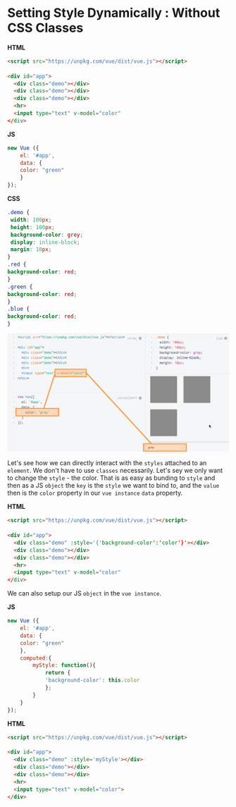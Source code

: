 # Setting Style Dynamically : Without CSS Classes

**HTML**

```html
<script src="https://unpkg.com/vue/dist/vue.js"></script>

<div id="app">
  <div class="demo"></div>  
  <div class="demo"></div>
  <div class="demo"></div> 
  <hr>
  <input type="text" v-model="color"
</div>
```

**JS**

```js
new Vue ({
    el: '#app',
    data: {
    color: "green"  
    }
});
```

**CSS**

```css
.demo {
 width: 100px;
 height: 100px;
 background-color: grey;
 display: inline-block;
 margin: 10px;
}
.red {                      
background-color: red;
}
.green {                   
background-color: red;
}
.blue {                 
background-color: red;
}
```

![style-dynamically](../style-dynamically.png)

Let's see how we can directly interact with the `styles` attached to an `element`. We don't have to use `classes` necessarily. Let's sey we only want to change the `style` - the color. That is as easy as bunding to `style` and then as a JS `object` the `key` is the `style` we want to bind to, and the `value` then is the `color` property in our `vue instance` `data` property. 

**HTML**

```html
<script src="https://unpkg.com/vue/dist/vue.js"></script>

<div id="app">
  <div class="demo" :style='{'background-color':'color'}'></div>  
  <div class="demo"></div>
  <div class="demo"></div> 
  <hr>
  <input type="text" v-model="color"
</div>
```

We can also setup our JS `object` in the `vue instance`. 


**JS**

```js
new Vue ({
    el: '#app',
    data: {
    color: "green"  
    },
    computed:{
        myStyle: function(){
            return {
            'background-color': this.color 
            };
        }
    }
});
```
**HTML**

```html
<script src="https://unpkg.com/vue/dist/vue.js"></script>

<div id="app">
  <div class="demo" :style='myStyle'></div>  
  <div class="demo"></div>
  <div class="demo"></div> 
  <hr>
  <input type="text" v-model="color">
</div>
```